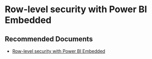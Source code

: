   <properties
	pageTitle="use row-level security with power bi embedded content"
	description="use row-level security with power bi embedded content"
	service="microsoft.PowerBIDedicated"
	resource="capacities"
	authors="pjfreitas"
	ms.author="pfreitas"	
	displayOrder="460"
	selfHelpType="generic"
	supportTopicIds="32628170"
	productPesIds="16334"
	cloudEnvironments="public, MoonCake, fairfax" 
	articleId="fe956344-668e-b931-bff1-11779cdeae2b"
/>

# Row-level security with Power BI Embedded

## **Recommended Documents**

* [Row-level security with Power BI Embedded](https://docs.microsoft.com/power-bi/developer/embedded-row-level-security)
